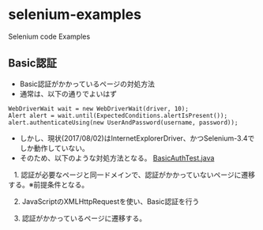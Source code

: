 # selenium-examples
Selenium code Examples

## Basic認証
* Basic認証がかかっているページの対処方法
* 通常は、以下の通りでよいはず

```
WebDriverWait wait = new WebDriverWait(driver, 10);
Alert alert = wait.until(ExpectedConditions.alertIsPresent()); 
alert.authenticateUsing(new UserAndPassword(username, password));
```

* しかし、現状(2017/08/02)はInternetExplorerDriver、かつSelenium-3.4でしか動作していない。
* そのため、以下のような対処方法となる。 [BasicAuthTest.java](https://github.com/nobutnk/selenium-examples/blob/master/src/test/java/com/nobutnk/selenium/examples/BasicAuthTest.java)

    1. 認証が必要なページと同一ドメインで、認証がかかっていないページに遷移する。※前提条件となる。
    
    2. JavaScriptのXMLHttpRequestを使い、Basic認証を行う
    
    3. 認証がかかっているページに遷移する。

